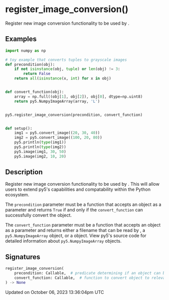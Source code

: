 # register_image_conversion()

Register new image conversion functionality to be used by [](sketch_convert_image).

## Examples

<div class="example-table">

<div class="example-row"><div class="example-cell-image">

</div><div class="example-cell-code">

```python
import numpy as np

# toy example that converts tuples to grayscale images
def precondition(obj):
    if not isinstance(obj, tuple) or len(obj) != 3:
        return False
    return all(isinstance(x, int) for x in obj)


def convert_function(obj):
    array = np.full((obj[1], obj[2]), obj[0], dtype=np.uint8)
    return py5.NumpyImageArray(array, 'L')


py5.register_image_conversion(precondition, convert_function)


def setup():
    img1 = py5.convert_image((20, 30, 40))
    img2 = py5.convert_image((100, 20, 80))
    py5.println(type(img1))
    py5.println(type(img2))
    py5.image(img1, 30, 50)
    py5.image(img2, 10, 20)
```

</div></div>

</div>

## Description

Register new image conversion functionality to be used by [](sketch_convert_image).  This will allow users to extend py5's capabilities and compatability within the Python ecosystem.

The `precondition` parameter must be a function that accepts an object as a parameter and returns `True` if and only if the `convert_function` can successfully convert the object.

The `convert_function` parameter must be a function that accepts an object as a parameter and returns either a filename that can be read by [](sketch_load_image), a `py5.NumpyImageArray` object, or a [](py5image) object. View py5's source code for detailed information about `py5.NumpyImageArray` objects.

## Signatures

```python
register_image_conversion(
    precondition: Callable,  # predicate determining if an object can be converted
    convert_function: Callable,  # function to convert object to relevant image data
) -> None
```

Updated on October 06, 2023 13:36:04pm UTC
